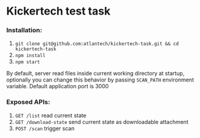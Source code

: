 # Kickertech test task

### Installation:

1. `git clone git@github.com:atlantech/kickertech-task.git && cd kickertech-task`
2. `npm install`
3. `npm start`

By default, server read files inside current working directory at startup, optionally you can change this behavior by passing `SCAN_PATH` environment variable. Default application port is 3000

### Exposed APIs:

1. `GET /list` read current state 
2. `GET /download-state` send current state as downloadable attachment
3. `POST /scan` trigger scan
